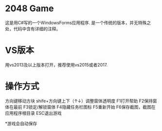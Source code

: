 # 2048 Game
这是用C#写的一个WindowsForms应用程序.
是一个传统的版本，并无特殊之处，代码中含有详细的注释。

# VS版本
用vs2013及以上版本打开，推荐使用vs2015或者2017.

# 操作方式
方向键移动方块
shife+方向键上下（↑↓）调整窗体透明度
F1打开帮助
F2保持窗体在最前
F3锁定/解锁窗体
F4隐藏任务栏图标
F5重新开始
F6保存截图，截图在应用程序根目录
ESC退出游戏

*游戏会自动保存

